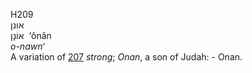 <body>
  <p>H209<br>  אונן  <br> אוֹנָן  ‎  ‘ônân  <br><i>o-nawn‘ </i><br>A variation of <a href="h0207.htm">207</a>  <i>strong</i>; <i>Onan</i>, a son of Judah: - Onan.<br></p>
 </body>